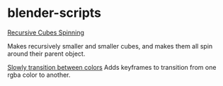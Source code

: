 # blender-scripts

[Recursive Cubes Spinning](https://github.com/guyettenathanj/blender-scripts/blob/main/recursive-cube-animation.py)

Makes recursively smaller and smaller cubes, and makes them all spin around their parent object.

[Slowly transition between colors](https://github.com/guyettenathanj/blender-scripts/blob/main/color_changing_animation.py)
Adds keyframes to transition from one rgba color to another.
